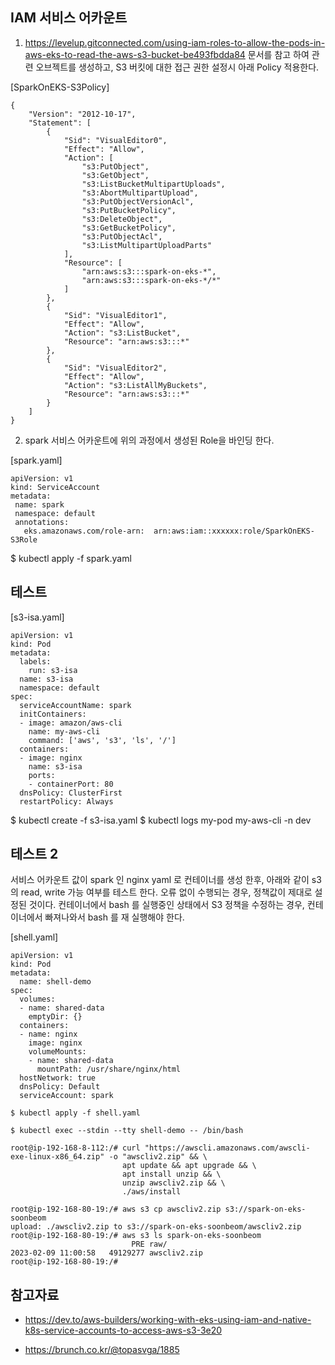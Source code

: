 ## IAM 서비스 어카운트 ##

1. https://levelup.gitconnected.com/using-iam-roles-to-allow-the-pods-in-aws-eks-to-read-the-aws-s3-bucket-be493fbdda84 문서를 참고 하여 관련 오브젝트를 생성하고, S3 버킷에 대한 접근 권한 설정시 아래 Policy 적용한다.

[SparkOnEKS-S3Policy]
```
{
    "Version": "2012-10-17",
    "Statement": [
        {
            "Sid": "VisualEditor0",
            "Effect": "Allow",
            "Action": [
                "s3:PutObject",
                "s3:GetObject",
                "s3:ListBucketMultipartUploads",
                "s3:AbortMultipartUpload",
                "s3:PutObjectVersionAcl",
                "s3:PutBucketPolicy",
                "s3:DeleteObject",
                "s3:GetBucketPolicy",
                "s3:PutObjectAcl",
                "s3:ListMultipartUploadParts"
            ],
            "Resource": [
                "arn:aws:s3:::spark-on-eks-*",
                "arn:aws:s3:::spark-on-eks-*/*"
            ]
        },
        {
            "Sid": "VisualEditor1",
            "Effect": "Allow",
            "Action": "s3:ListBucket",
            "Resource": "arn:aws:s3:::*"
        },
        {
            "Sid": "VisualEditor2",
            "Effect": "Allow",
            "Action": "s3:ListAllMyBuckets",
            "Resource": "arn:aws:s3:::*"
        }
    ]
}
```

2. spark 서비스 어카운트에 위의 과정에서 생성된 Role을 바인딩 한다.

[spark.yaml]
```
apiVersion: v1
kind: ServiceAccount
metadata:
 name: spark
 namespace: default
 annotations:
   eks.amazonaws.com/role-arn:  arn:aws:iam::xxxxxx:role/SparkOnEKS-S3Role
```
$ kubectl apply -f spark.yaml 



## 테스트 ##

[s3-isa.yaml]
```
apiVersion: v1
kind: Pod
metadata:
  labels:
    run: s3-isa
  name: s3-isa
  namespace: default
spec:
  serviceAccountName: spark
  initContainers:
  - image: amazon/aws-cli
    name: my-aws-cli
    command: ['aws', 's3', 'ls', '/']
  containers:
  - image: nginx
    name: s3-isa
    ports:
    - containerPort: 80
  dnsPolicy: ClusterFirst
  restartPolicy: Always
```
$ kubectl create -f s3-isa.yaml
$ kubectl logs my-pod my-aws-cli -n dev



## 테스트 2 ##

서비스 어카운트 값이 spark 인 nginx yaml 로 컨테이너를 생성 한후, 아래와 같이 s3의 read, write 가능 여부를 테스트 한다.
오류 없이 수행되는 경우, 정책값이 제대로 설정된 것이다. 컨테이너에서 bash 를 실행중인 상태에서 S3 정책을 수정하는 경우, 컨테이너에서 빠져나와서 bash 를 재 실행해야 한다.   

[shell.yaml]
```
apiVersion: v1
kind: Pod
metadata:
  name: shell-demo
spec:
  volumes:
  - name: shared-data
    emptyDir: {}
  containers:
  - name: nginx
    image: nginx
    volumeMounts:
    - name: shared-data
      mountPath: /usr/share/nginx/html
  hostNetwork: true
  dnsPolicy: Default
  serviceAccount: spark
```

```
$ kubectl apply -f shell.yaml

$ kubectl exec --stdin --tty shell-demo -- /bin/bash

root@ip-192-168-8-112:/# curl "https://awscli.amazonaws.com/awscli-exe-linux-x86_64.zip" -o "awscliv2.zip" && \
                         apt update && apt upgrade && \
                         apt install unzip && \
                         unzip awscliv2.zip && \
                         ./aws/install

root@ip-192-168-80-19:/# aws s3 cp awscliv2.zip s3://spark-on-eks-soonbeom
upload: ./awscliv2.zip to s3://spark-on-eks-soonbeom/awscliv2.zip
root@ip-192-168-80-19:/# aws s3 ls spark-on-eks-soonbeom
                           PRE raw/
2023-02-09 11:00:58   49129277 awscliv2.zip
root@ip-192-168-80-19:/#
```





## 참고자료 ##



* https://dev.to/aws-builders/working-with-eks-using-iam-and-native-k8s-service-accounts-to-access-aws-s3-3e20

* https://brunch.co.kr/@topasvga/1885
